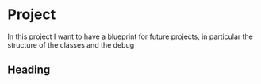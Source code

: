 # Project
In this project I want to have a blueprint for future projects, in particular the structure of the classes and the debug

## Heading

